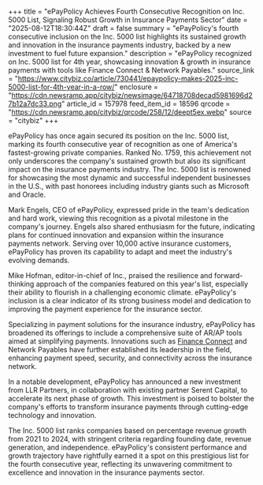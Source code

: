 +++
title = "ePayPolicy Achieves Fourth Consecutive Recognition on Inc. 5000 List, Signaling Robust Growth in Insurance Payments Sector"
date = "2025-08-12T18:30:44Z"
draft = false
summary = "ePayPolicy's fourth consecutive inclusion on the Inc. 5000 list highlights its sustained growth and innovation in the insurance payments industry, backed by a new investment to fuel future expansion."
description = "ePayPolicy recognized on Inc. 5000 list for 4th year, showcasing innovation & growth in insurance payments with tools like Finance Connect & Network Payables."
source_link = "https://www.citybiz.co/article/730441/epaypolicy-makes-2025-inc-5000-list-for-4th-year-in-a-row/"
enclosure = "https://cdn.newsramp.app/citybiz/newsimage/64718708decad5981696d27b12a7dc33.png"
article_id = 157978
feed_item_id = 18596
qrcode = "https://cdn.newsramp.app/citybiz/qrcode/258/12/deept5ex.webp"
source = "citybiz"
+++

<p>ePayPolicy has once again secured its position on the Inc. 5000 list, marking its fourth consecutive year of recognition as one of America's fastest-growing private companies. Ranked No. 1759, this achievement not only underscores the company's sustained growth but also its significant impact on the insurance payments industry. The Inc. 5000 list is renowned for showcasing the most dynamic and successful independent businesses in the U.S., with past honorees including industry giants such as Microsoft and Oracle.</p><p>Mark Engels, CEO of ePayPolicy, expressed pride in the team's dedication and hard work, viewing this recognition as a pivotal milestone in the company's journey. Engels also shared enthusiasm for the future, indicating plans for continued innovation and expansion within the insurance payments network. Serving over 10,000 active insurance customers, ePayPolicy has proven its capability to adapt and meet the industry's evolving demands.</p><p>Mike Hofman, editor-in-chief of Inc., praised the resilience and forward-thinking approach of the companies featured on this year's list, especially their ability to flourish in a challenging economic climate. ePayPolicy's inclusion is a clear indicator of its strong business model and dedication to improving the payment experience for the insurance sector.</p><p>Specializing in payment solutions for the insurance industry, ePayPolicy has broadened its offerings to include a comprehensive suite of AR/AP tools aimed at simplifying payments. Innovations such as <a href="https://www.epaypolicy.com" rel="nofollow" target="_blank">Finance Connect</a> and Network Payables have further established its leadership in the field, enhancing payment speed, security, and connectivity across the insurance network.</p><p>In a notable development, ePayPolicy has announced a new investment from LLR Partners, in collaboration with existing partner Serent Capital, to accelerate its next phase of growth. This investment is poised to bolster the company's efforts to transform insurance payments through cutting-edge technology and innovation.</p><p>The Inc. 5000 list ranks companies based on percentage revenue growth from 2021 to 2024, with stringent criteria regarding founding date, revenue generation, and independence. ePayPolicy's consistent performance and growth trajectory have rightfully earned it a spot on this prestigious list for the fourth consecutive year, reflecting its unwavering commitment to excellence and innovation in the insurance payments sector.</p>